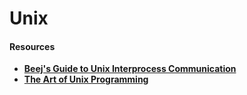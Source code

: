 # Unix

#### Resources

* [**Beej's Guide to Unix Interprocess Communication**](https://beej.us/guide/bgipc/)
* ****[**The Art of Unix Programming**](http://catb.org/esr/writings/taoup/html/index.html)****
